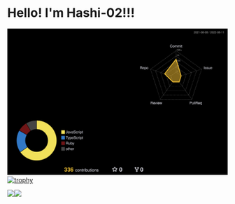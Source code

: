 # Hello! I'm Hashi-02!!!

![](./profile-3d-contrib/profile-night-rainbow.svg)
[![trophy](https://github-profile-trophy.vercel.app/?username=hashi-02&theme=onedark&row=1)](https://github.com/ryo-ma/github-profile-trophy)

<a href="https://github.com/anuraghazra/github-readme-stats">
  <img align="left" src="https://github-readme-stats.vercel.app/api?username=hashi-02&count_private=true&show_icons=true&theme=dark" />
</a>
<a href="https://github.com/anuraghazra/github-readme-stats">
  <img align="left" src="https://github-readme-stats.vercel.app/api/top-langs/?username=hashi-02&theme=dark" />
</a>
